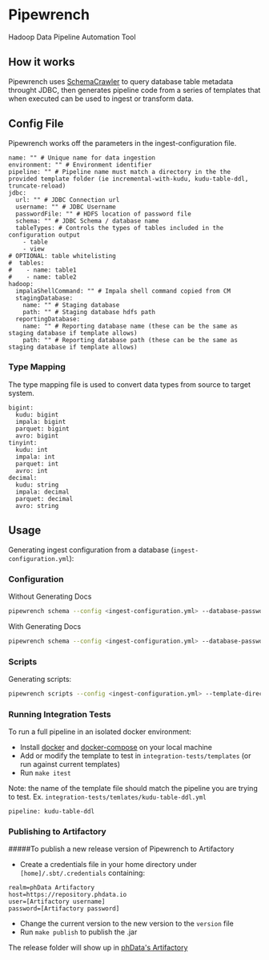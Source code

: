 # Pipewrench

Hadoop Data Pipeline Automation Tool

## How it works

Pipewrench uses [SchemaCrawler](https://www.schemacrawler.com/) to query database table metadata throught JDBC, then generates pipeline code
from a series of templates that when executed can be used to ingest or transform data.

## Config File

Pipewrench works off the parameters in the ingest-configuration file.


```
name: "" # Unique name for data ingestion
environment: "" # Environment identifier
pipeline: "" # Pipeline name must match a directory in the the provided template folder (ie incremental-with-kudu, kudu-table-ddl, truncate-reload)
jdbc:
  url: "" # JDBC Connection url
  username: "" # JDBC Username
  passwordFile: "" # HDFS location of password file
  schema: "" # JDBC Schema / database name
  tableTypes: # Controls the types of tables included in the configuration output
    - table
    - view
# OPTIONAL: table whitelisting
#  tables:
#    - name: table1
#    - name: table2
hadoop:
  impalaShellCommand: "" # Impala shell command copied from CM
  stagingDatabase:
    name: "" # Staging database
    path: "" # Staging database hdfs path
  reportingDatabase:
    name: "" # Reporting database name (these can be the same as staging database if template allows)
    path: "" # Reporting database path (these can be the same as staging database if template allows)
```

### Type Mapping

The type mapping file is used to convert data types from source to target system.

```
bigint:
  kudu: bigint
  impala: bigint
  parquet: bigint
  avro: bigint
tinyint:
  kudu: int
  impala: int
  parquet: int
  avro: int
decimal:
  kudu: string
  impala: decimal
  parquet: decimal
  avro: string
```

## Usage

Generating ingest configuration from a database (`ingest-configuration.yml`):

### Configuration
Without Generating Docs
```bash
pipewrench schema --config <ingest-configuration.yml> --database-password <database password>
```

With Generating Docs
```bash
pipewrench schema --config <ingest-configuration.yml> --database-password <database password> --create-docs
```

### Scripts
Generating scripts:

```bash
pipewrench scripts --config <ingest-configuration.yml> --template-directory <template-directory> --type-mapping <type-mapping.yml>
```

### Running Integration Tests
To run a full pipeline in an isolated docker environment:
- Install [docker](https://docs.docker.com/install/) and [docker-compose](https://docs.docker.com/compose/install/) on your local machine
- Add or modify the template to test in `integration-tests/templates` (or run against current templates)
- Run `make itest`

Note: the name of the template file should match the pipeline you are trying to test. 
Ex. `integration-tests/temlates/kudu-table-ddl.yml`
```
pipeline: kudu-table-ddl
```

### Publishing to Artifactory
#####To publish a new release version of Pipewrench to Artifactory
- Create a credentials file in your home directory under `[home]/.sbt/.credentials` containing:
```
realm=phData Artifactory
host=https://repository.phdata.io
user=[Artifactory username]
password=[Artifactory password]
```
- Change the current version to the new version to the `version` file
- Run `make publish` to publish the .jar

The release folder will show up in [phData's Artifactory](https://repository.phdata.io/artifactory/list/libs-release-local/io/phdata/pipewrench/pipewrench_2.11/)


